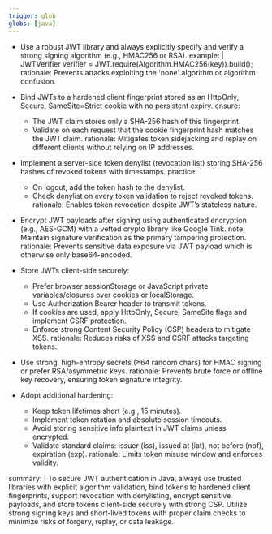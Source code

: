 ```yaml
---
trigger: glob
globs: [java]
---
```




  - Use a robust JWT library and always explicitly specify and verify a strong signing algorithm (e.g., HMAC256 or RSA).
    example: |
      JWTVerifier verifier = JWT.require(Algorithm.HMAC256(key)).build();
    rationale: Prevents attacks exploiting the 'none' algorithm or algorithm confusion.

  - Bind JWTs to a hardened client fingerprint stored as an HttpOnly, Secure, SameSite=Strict cookie with no persistent expiry.
    ensure:
      - The JWT claim stores only a SHA-256 hash of this fingerprint.
      - Validate on each request that the cookie fingerprint hash matches the JWT claim.
    rationale: Mitigates token sidejacking and replay on different clients without relying on IP addresses.

  - Implement a server-side token denylist (revocation list) storing SHA-256 hashes of revoked tokens with timestamps.
    practice:
      - On logout, add the token hash to the denylist.
      - Check denylist on every token validation to reject revoked tokens.
    rationale: Enables token revocation despite JWT’s stateless nature.

  - Encrypt JWT payloads after signing using authenticated encryption (e.g., AES-GCM) with a vetted crypto library like Google Tink.
    note: Maintain signature verification as the primary tampering protection.
    rationale: Prevents sensitive data exposure via JWT payload which is otherwise only base64-encoded.

  - Store JWTs client-side securely:
      - Prefer browser sessionStorage or JavaScript private variables/closures over cookies or localStorage.
      - Use Authorization Bearer header to transmit tokens.
      - If cookies are used, apply HttpOnly, Secure, SameSite flags and implement CSRF protection.
      - Enforce strong Content Security Policy (CSP) headers to mitigate XSS.
    rationale: Reduces risks of XSS and CSRF attacks targeting tokens.

  - Use strong, high-entropy secrets (≥64 random chars) for HMAC signing or prefer RSA/asymmetric keys.
    rationale: Prevents brute force or offline key recovery, ensuring token signature integrity.

  - Adopt additional hardening:
      - Keep token lifetimes short (e.g., 15 minutes).
      - Implement token rotation and absolute session timeouts.
      - Avoid storing sensitive info plaintext in JWT claims unless encrypted.
      - Validate standard claims: issuer (iss), issued at (iat), not before (nbf), expiration (exp).
    rationale: Limits token misuse window and enforces validity.

summary: |
  To secure JWT authentication in Java, always use trusted libraries with explicit algorithm validation, bind tokens to hardened client fingerprints, support revocation with denylisting, encrypt sensitive payloads, and store tokens client-side securely with strong CSP. Utilize strong signing keys and short-lived tokens with proper claim checks to minimize risks of forgery, replay, or data leakage.
```